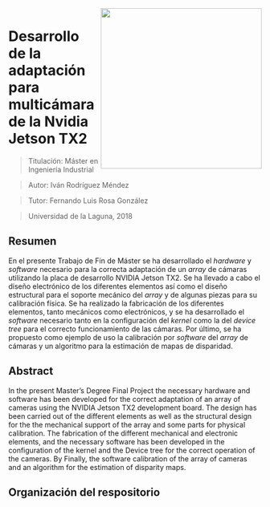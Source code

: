 <img width="320" src="https://olimex.files.wordpress.com/2013/11/open_source_hardware_logo-t.png" align="right" />

# Desarrollo de la adaptación para multicámara de la Nvidia Jetson TX2
> Titulación: Máster en Ingeniería Industrial

> Autor: Iván Rodríguez Méndez

> Tutor: Fernando Luis Rosa González

> Universidad de la Laguna, 2018

## Resumen

En el presente Trabajo de Fin de Máster se ha desarrollado el *hardware* y *software* necesario para la correcta adaptación de un *array* de cámaras utilizando la
placa de desarrollo NVIDIA Jetson TX2. Se ha llevado a cabo el diseño electrónico de los diferentes elementos así como el diseño estructural para el soporte
mecánico del *array* y de algunas piezas para su calibración física. Se ha realizado
la fabricación de los diferentes elementos, tanto mecánicos como electrónicos, y
se ha desarrollado el *software* necesario tanto en la configuración del *kernel* como
la del *device tree* para el correcto funcionamiento de las cámaras. Por último, se ha
propuesto como ejemplo de uso la calibración por *software* del *array* de cámaras
y un algoritmo para la estimación de mapas de disparidad.

## Abstract

In the present Master’s Degree Final Project the necessary hardware and software has been developed for the correct adaptation of an array of cameras using
the NVIDIA Jetson TX2 development board. The design has been carried out of the
different elements as well as the structural design for the the mechanical support
of the array and some parts for physical calibration. The fabrication of the different mechanical and electronic elements, and the necessary software has been
developed in the configuration of the kernel and the Device tree for the correct
operation of the cameras. By Finally, the software calibration of the array of cameras and an algorithm for the estimation of disparity maps.

## Organización del respositorio
